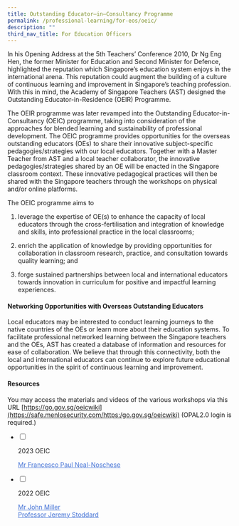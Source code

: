 ```yaml
---
title: Outstanding Educator–in–Consultancy Programme
permalink: /professional-learning/for-eos/oeic/
description: ""
third_nav_title: For Education Officers
---
```

In his Opening Address at the 5th Teachers’ Conference 2010, Dr Ng Eng Hen, the former Minister for Education and Second Minister for Defence, highlighted the reputation which Singapore’s education system enjoys in the international arena. This reputation could augment the building of a culture of continuous learning and improvement in Singapore’s teaching profession. With this in mind, the Academy of Singapore Teachers (AST) designed the Outstanding Educator-in-Residence (OEIR) Programme.

The OEIR programme was later revamped into the Outstanding Educator-in-Consultancy (OEIC) programme, taking into consideration of the approaches for blended learning and sustainability of professional development. The OEIC programme provides opportunities for the overseas outstanding educators (OEs) to share their innovative subject-specific pedagogies/strategies with our local educators. Together with a Master Teacher from AST and a local teacher collaborator, the innovative pedagogies/strategies shared by an OE will be enacted in the Singapore classroom context. These innovative pedagogical practices will then be shared with the Singapore teachers through the workshops on physical and/or online platforms.

The OEIC programme aims to

1. leverage the expertise of OE(s) to enhance the capacity of local educators through the cross-fertilisation and integration of knowledge and skills, into professional practice in the local classrooms;
  
2.  enrich the application of knowledge by providing opportunities for collaboration in classroom research, practice, and consultation towards quality learning; and
    
3.  forge sustained partnerships between local and international educators towards innovation in curriculum for positive and impactful learning experiences. 

#### Networking Opportunities with Overseas Outstanding Educators

Local educators may be interested to conduct learning journeys to the native countries of the OEs or learn more about their education systems. To facilitate professional networked learning between the Singapore teachers and the OEs, AST has created a database of information and resources for ease of collaboration. We believe that through this connectivity, both the local and international educators can continue to explore future educational opportunities in the spirit of continuous learning and improvement.

#### Resources

You may access the materials and videos of the various workshops via this URL [https://go.gov.sg/oeicwiki](https://safe.menlosecurity.com/https:/go.gov.sg/oeicwiki) (OPAL2.0 login is required.)

<ul class="jekyllcodex_accordion">  
  
<li>  
  
<input type="checkbox" id="accordion2">  
  
<label for="accordion2">2023 OEIC</label>  
  
<div>  
  
<p>
<a rel="noopener noreferrer" target="_blank" href="/oeic/frank-noschese/"><span style="text-decoration:underline;color:#4372D6">Mr Francesco Paul Neal-Noschese</span></a><br>
  
</p></div></li></ul>

<ul class="jekyllcodex_accordion">  
  
<li>  
  
<input type="checkbox" id="accordion1">  
  
<label for="accordion1">2022 OEIC</label>  
  
<div>  
  
<p>
<a rel="noopener noreferrer" target="_blank" href="/oeic/john-miller/"><span style="text-decoration:underline;color:#4372D6">Mr John Miller </span></a><br>
<a rel="noopener noreferrer" target="_blank" href="/oeic/jeremy-stoddard/"><span style="text-decoration:underline;color:#4372D6">Professor Jeremy Stoddard
</span></a></p>
  
</div></li></ul>

